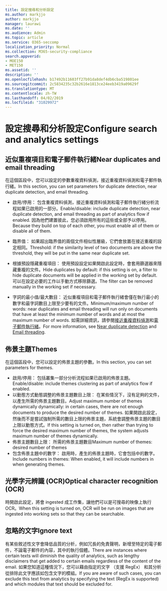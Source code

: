 ```yaml
---
title: 設定搜尋和分析設定
ms.author: markjjo
author: markjjo
manager: laurawi
ms.date: ''
ms.audience: Admin
ms.topic: article
ms.service: O365-seccomp
localization_priority: Normal
ms.collection: M365-security-compliance
search.appverid:
- MOE150
- MET150
ms.assetid: ''
description: ''
ms.openlocfilehash: b17492b11603ff27b91da8def4db6cba519801ee
ms.sourcegitcommit: 2c5834235c32b2616e1813ce24eeb3419a09629f
ms.translationtype: MT
ms.contentlocale: zh-TW
ms.lasthandoff: 04/02/2019
ms.locfileid: "31029972"
---
```

# <a name="configure-search-and-analytics-settings"></a><span data-ttu-id="57f61-102">設定搜尋和分析設定</span><span class="sxs-lookup"><span data-stu-id="57f61-102">Configure search and analytics settings</span></span>

## <a name="near-duplicates-and-email-threading"></a><span data-ttu-id="57f61-103">近似重複項目和電子郵件執行緒</span><span class="sxs-lookup"><span data-stu-id="57f61-103">Near duplicates and email threading</span></span>

<span data-ttu-id="57f61-104">在這個區段中，您可以設定的參數重複資料偵測，接近重複資料偵測和電子郵件執行緒。</span><span class="sxs-lookup"><span data-stu-id="57f61-104">In this section, you can set parameters for duplicate detection, near duplicate detection, and email threading.</span></span>

- <span data-ttu-id="57f61-105">啟用/停用： 包含重複資料偵測，接近重複資料偵測和電子郵件執行緒分析流程如果已啟用的一部分。</span><span class="sxs-lookup"><span data-stu-id="57f61-105">Enable/disable: include duplicate detection, near duplicate detection, and email threading as part of analytics flow if enabled.</span></span> <span data-ttu-id="57f61-106">因為他們建置彼此，您必須啟用所有的這些或全部予以停用。</span><span class="sxs-lookup"><span data-stu-id="57f61-106">Because they build on top of each other, you must enable all of them or disable all of them.</span></span>

- <span data-ttu-id="57f61-107">臨界值： 如果超出臨界值的兩個文件相似性層級，它們會放置在接近重複的設定相同。</span><span class="sxs-lookup"><span data-stu-id="57f61-107">Threshold: if the similarity level of two documents are above the threshold, they will be put in the same near duplicate set.</span></span>

- <span data-ttu-id="57f61-108">根據預設隱藏重複項目： 使用預設設定如果開啟此設定時，會套用篩選器來隱藏重複的文件。</span><span class="sxs-lookup"><span data-stu-id="57f61-108">Hide duplicates by default: if this setting is on, a filter to hide duplicate documents will be applied in the working set by default.</span></span> <span data-ttu-id="57f61-109">可以在設定必要的工作以手動方式移除篩選。</span><span class="sxs-lookup"><span data-stu-id="57f61-109">The filter can be removed manually in the working set if necessary.</span></span>

- <span data-ttu-id="57f61-110">字詞的最小值/最大數目： 近似重複項目和電子郵件執行緒會僅在執行最小的數字和最字詞數目上限至少要有的文件。</span><span class="sxs-lookup"><span data-stu-id="57f61-110">Minimum/maximum number of words: near duplicates and email threading will run only on documents that have at least the minimum number of words and at most the maximum number of words.</span></span>
<span data-ttu-id="57f61-111">如需詳細資訊，請參閱[接近重複資料偵測](near-duplicates.md)和[電子郵件執行緒](email-threading.md)。</span><span class="sxs-lookup"><span data-stu-id="57f61-111">For more information, see [Near duplicate detection](near-duplicates.md) and [Email threading](email-threading.md).</span></span>

## <a name="themes"></a><span data-ttu-id="57f61-112">佈景主題</span><span class="sxs-lookup"><span data-stu-id="57f61-112">Themes</span></span>

<span data-ttu-id="57f61-113">在這個區段中，您可以設定的佈景主題的參數。</span><span class="sxs-lookup"><span data-stu-id="57f61-113">In this section, you can set parameters for themes.</span></span>

- <span data-ttu-id="57f61-114">啟用/停用： 包括叢集一部分分析流程如果已啟用的佈景主題。</span><span class="sxs-lookup"><span data-stu-id="57f61-114">Enable/disable: include themes clustering as part of analytics flow if enabled.</span></span>
- <span data-ttu-id="57f61-115">以動態方式動態調整的佈景主題數目上限： 在某些情況下，沒有足夠的文件，以產生所需的佈景主題數目。</span><span class="sxs-lookup"><span data-stu-id="57f61-115">Adjust maximum number of themes dynamically dynamically: in certain cases, there are not enough documents to produce the desired number of themes.</span></span> <span data-ttu-id="57f61-116">如果開啟此設定，然後而不是嘗試強制所需的數目上限的佈景主題，系統會調整佈景主題的數目上限以動態方式。</span><span class="sxs-lookup"><span data-stu-id="57f61-116">If this setting is turned on, then rather than trying to force the desired maximum number of themes, the system adjusts maximum number of themes dynamically.</span></span>
- <span data-ttu-id="57f61-117">佈景主題數目上限： 所需的佈景主題數目</span><span class="sxs-lookup"><span data-stu-id="57f61-117">Maximum number of themes: desired number of themes</span></span>
- <span data-ttu-id="57f61-118">包含佈景主題中的數字： 啟用時，產生的佈景主題時，它會包括中的數字。</span><span class="sxs-lookup"><span data-stu-id="57f61-118">Include numbers in themes: When enabled, it will include numbers in when generating themes.</span></span>  

## <a name="optical-character-recognition-ocr"></a><span data-ttu-id="57f61-119">光學字元辨識 (OCR)</span><span class="sxs-lookup"><span data-stu-id="57f61-119">Optical character recognition (OCR)</span></span>

<span data-ttu-id="57f61-120">時開啟此設定，將會 ingested 成工作集，讓他們可以是可搜尋的映像上執行 OCR。</span><span class="sxs-lookup"><span data-stu-id="57f61-120">When this setting is turned on, OCR will be run on images that are ingested into working sets so that they can be searchable.</span></span>

## <a name="ignore-text"></a><span data-ttu-id="57f61-121">忽略的文字</span><span class="sxs-lookup"><span data-stu-id="57f61-121">Ignore text</span></span>

<span data-ttu-id="57f61-122">有某些敘述性文字會降低品質的分析，例如冗長的免責聲明，新增至特定的電子郵件，不論電子郵件的內容，其中的執行個體。</span><span class="sxs-lookup"><span data-stu-id="57f61-122">There are instances where certain texts will diminish the quality of analytics, such as lengthy disclaimers that get added to certain emails regardless of the content of the email.</span></span> <span data-ttu-id="57f61-123">如果您知道這種情況下，您可以藉由指定的文字 （支援 RegEx） 和其分析從排除此文字應該如包含文字的模組。</span><span class="sxs-lookup"><span data-stu-id="57f61-123">If you are aware of such cases, you can exclude this text from analytics by specifying the text (RegEx is supported) and which modules that text should be excluded for.</span></span>
